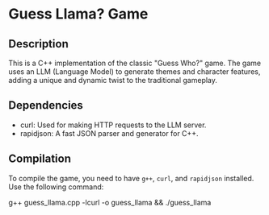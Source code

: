 # Guess Llama? Game

## Description

This is a C++ implementation of the classic "Guess Who?" game. The game uses an LLM (Language Model) to generate themes and character features, adding a unique and dynamic twist to the traditional gameplay.

## Dependencies

-   curl: Used for making HTTP requests to the LLM server.
-   rapidjson: A fast JSON parser and generator for C++.

## Compilation

To compile the game, you need to have `g++`, `curl`, and `rapidjson` installed. Use the following command:

g++ guess_llama.cpp -lcurl -o guess_llama && ./guess_llama
